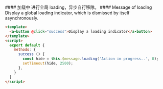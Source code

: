 
<cn>
#### 加载中
进行全局 loading，异步自行移除。
</cn>

<us>
#### Message of loading
Display a global loading indicator, which is dismissed by itself asynchronously.
</us>

```html
<template>
  <a-button @click="success">Display a loading indicator</a-button>
</template>
<script>
  export default {
    methods: {
      success () {
        const hide = this.$message.loading('Action in progress..', 0);
        setTimeout(hide, 2500);
      },
    }
  }
</script>
```

